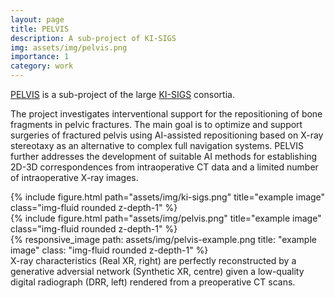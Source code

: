 ```yaml
---
layout: page
title: PELVIS
description: A sub-project of KI-SIGS
img: assets/img/pelvis.png
importance: 1
category: work
---
```


[PELVIS](https://ki-sigs.de/projekt/AP%20370) is a sub-project of the large [KI-SIGS](https://ki-sigs.de) consortia. 

The project investigates interventional support for the repositioning of bone fragments in pelvic fractures. The main goal is to optimize and support surgeries of fractured pelvis using AI-assisted repositioning based on X-ray stereotaxy as an alternative to complex full navigation systems. PELVIS further addresses the development of suitable AI methods for establishing 2D-3D correspondences from intraoperative CT data and a limited number of intraoperative X-ray images. 

<div class="row">
    <div class="col-sm mt-3 mt-md-0">
        {% include figure.html path="assets/img/ki-sigs.png" title="example image" class="img-fluid rounded z-depth-1" %}
    </div>
    <div class="col-sm mt-3 mt-md-0">
        {% include figure.html path="assets/img/pelvis.png" title="example image" class="img-fluid rounded z-depth-1" %}
    </div>
</div>

<div class="row">
    <div class="col-sm mt-3 mt-md-0">
        {% responsive_image path: assets/img/pelvis-example.png title: "example image" class: "img-fluid rounded z-depth-1" %}
    </div>
</div>
<div class="caption">
    X-ray characteristics (Real XR, right) are perfectly reconstructed by a generative adversial network (Synthetic XR, centre) given a low-quality digital radiograph (DRR, left) rendered from a preoperative CT scans. 
</div>
